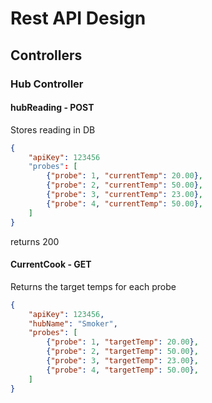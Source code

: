 # Rest API Design

## Controllers

### Hub Controller

#### hubReading - POST

Stores reading in DB

```json
{
    "apiKey": 123456
    "probes": [
        {"probe": 1, "currentTemp": 20.00},
        {"probe": 2, "currentTemp": 50.00},
        {"probe": 3, "currentTemp": 23.00},
        {"probe": 4, "currentTemp": 50.00},
    ]
}
```

returns 200

#### CurrentCook - GET

Returns the target temps for each probe

```json
{
    "apiKey": 123456,
    "hubName": "Smoker",
    "probes": [
        {"probe": 1, "targetTemp": 20.00},
        {"probe": 2, "targetTemp": 50.00},
        {"probe": 3, "targetTemp": 23.00},
        {"probe": 4, "targetTemp": 50.00},
    ]
}
```
